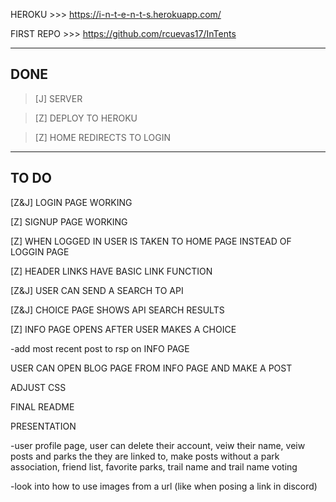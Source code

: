 HEROKU >>> https://i-n-t-e-n-t-s.herokuapp.com/

FIRST REPO >>> https://github.com/rcuevas17/InTents

---
DONE
---

> [J] SERVER

> [Z] DEPLOY TO HEROKU

> [Z] HOME REDIRECTS TO LOGIN

---
TO DO
---

[Z&J] LOGIN PAGE WORKING

[Z] SIGNUP PAGE WORKING

[Z] WHEN LOGGED IN USER IS TAKEN TO HOME PAGE INSTEAD OF LOGGIN PAGE

[Z] HEADER LINKS HAVE BASIC LINK FUNCTION



[Z&J] USER CAN SEND A SEARCH TO API


[Z&J] CHOICE PAGE SHOWS API SEARCH RESULTS


[Z] INFO PAGE OPENS AFTER USER MAKES A CHOICE


-add most recent post to rsp on INFO PAGE


USER CAN OPEN BLOG PAGE FROM INFO PAGE AND MAKE A POST


ADJUST CSS


FINAL README


PRESENTATION


-user profile page, user can delete their account, veiw their name, veiw posts and parks the they are linked to, make posts without a park association, friend list, favorite parks, trail name and trail name voting

-look into how to use images from a url (like when posing a link in discord)


